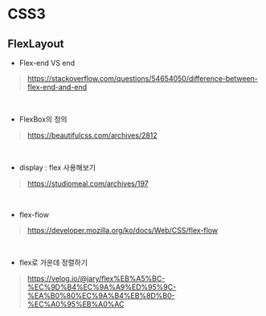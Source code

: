 # CSS3

## FlexLayout

- Flex-end VS end
>https://stackoverflow.com/questions/54654050/difference-between-flex-end-and-end

<br>

- FlexBox의 정의

>https://beautifulcss.com/archives/2812

<br>

- display : flex 사용해보기

>https://studiomeal.com/archives/197

<br>

- flex-flow

>https://developer.mozilla.org/ko/docs/Web/CSS/flex-flow

<br>

- flex로 가운데 정렬하기

>https://velog.io/@jary/flex%EB%A5%BC-%EC%9D%B4%EC%9A%A9%ED%95%9C-%EA%B0%80%EC%9A%B4%EB%8D%B0-%EC%A0%95%EB%A0%AC